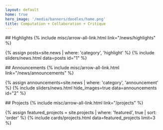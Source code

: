 ```yaml
---
layout: default
home: true
hero_image: '/media/banners/doodles/home.png'
title: Computation + Collaboration + Critique
---
```


<div class="block pb-5" markdown="1">
## Highlights {% include misc/arrow-all-link.html link="/news/highlights" %}

{% assign posts=site.news | where: 'category', 'highlight' %}
{% include sliders/news.html data=posts id="1" %}

</div>


<div class="block pb-5" markdown="1">
## Announcements {% include misc/arrow-all-link.html link="/news/announcements" %}

{% assign announcements=site.news | where: 'category', 'announcement' %}
{% include sliders/news.html hide_images=true data=announcements id="2" %}
</div>




<div class="block pb-5" markdown="1">
## Projects {% include misc/arrow-all-link.html link="/projects" %}

{% assign featured_projects = site.projects | where: 'featured', true | sort: 'order' %}
{% include cards/projects.html data=featured_projects limit=3 %}
</div>